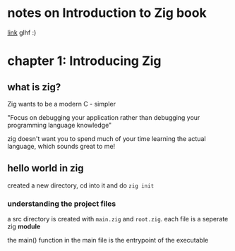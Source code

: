 # notes on Introduction to Zig book
[link](https://pedropark99.github.io/zig-book/)
glhf :)
# chapter 1: Introducing Zig
## what is zig?
Zig wants to be a modern C - simpler

"Focus on debugging your application rather than debugging your programming language knowledge"

zig doesn't want you to spend much of your time learning the actual language, which sounds great to me!
## hello world in zig
created a new directory, cd into it and do `zig init`
### understanding the project files
a src directory is created with `main.zig` and `root.zig`. each file is a seperate zig __module__

the main() function in the main file is the entrypoint of the executable
